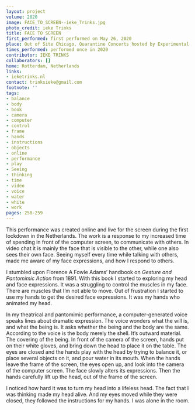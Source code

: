 ```yaml
---
layout: project
volume: 2020
image: FACE_TO_SCREEN--ieke_Trinks.jpg
photo_credit: ieke Trinks
title: FACE TO SCREEN
first_performed: first performed on May 26, 2020
place: Out of Site Chicago, Quarantine Concerts hosted by Experimental Sound Studio
times_performed: performed once in 2020
contributor: IEKE TRINKS
collaborators: []
home: Rotterdam, Netherlands
links:
- ieketrinks.nl
contact: trinksieke@gmail.com
footnote: ''
tags:
- balance
- body
- book
- camera
- computer
- control
- frame
- hands
- instructions
- objects
- online
- performance
- play
- Seeing
- thinking
- time
- video
- voice
- water
- white
- work
pages: 258-259
---
```


This performance was created online and live for the screen during the first lockdown in the Netherlands. The work is a response to my increased time of spending in front of the computer screen, to communicate with others. In video chat it is mainly the face that is visible to the other, while one also sees their own face. Seeing myself every time while talking with others, made me aware of my face expressions, and how I respond to others. 

I stumbled upon Florence A Fowle Adams’ handbook on *Gesture and Pantomimic Action* from 1891. With this book I started to exploring my head and face expressions. It was a struggling to control the muscles in my face. There are muscles that I’m not able to move. Out of frustration I started to use my hands to get the desired face expressions. It was my hands who animated my head.

In my theatrical and pantomimic performance, a computer-generated voice speaks lines about dramatic expression. The voice wonders what the will is, and what the being is. It asks whether the being and the body are the same. According to the voice is the body merely the shell. It’s outward material. The covering of the being. In front of the camera of the screen, hands put on their white gloves, and bring down the head to place it on the table. The eyes are closed and the hands play with the head by trying to balance it, or place several objects on it, and pour water in its mouth. When the hands leave the frame of the screen, the eyes open up, and look into the camera of the computer screen. The face slowly alters its expressions. Then the hands carefully lift up the head, out of the frame of the screen.

I noticed how hard it was to turn my head into a lifeless head. The fact that I was thinking made my head alive. And my eyes moved while they were closed, they followed the instructions for my hands. I was alone in the room.
